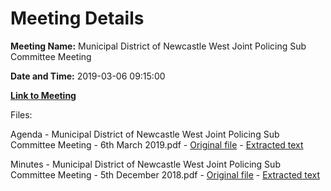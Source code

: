 # Meeting Details

**Meeting Name:** Municipal District of Newcastle West Joint Policing Sub Committee Meeting

**Date and Time:** 2019-03-06 09:15:00

**[Link to Meeting](https://www.limerick.ie/council/whats-on/municipal-district-newcastle-west-joint-policing-sub-committee-meeting-2)**

Files: 

Agenda - Municipal District of Newcastle West Joint Policing Sub Committee Meeting - 6th March 2019.pdf - [Original file](https://www.limerick.ie/sites/default/files/media/documents/2019-03/00%202019-03-06%20Agenda%20JPC%20Subcommittee%20Meeting%20March%202019.pdf) - [Extracted text](./Agenda%20-%C2%A0Municipal%20District%20of%20Newcastle%20West%20Joint%20Policing%20Sub%20Committee%20Meeting%20-%206th%20March%202019.md)

Minutes - Municipal District of Newcastle West Joint Policing Sub Committee Meeting - 5th December 2018.pdf - [Original file](https://www.limerick.ie/sites/default/files/media/documents/2019-03/01%202018-12-05%20Mins%20JPC%20Subcommittee.pdf) - [Extracted text](./Minutes%20-%C2%A0Municipal%20District%20of%20Newcastle%20West%20Joint%20Policing%20Sub%20Committee%20Meeting%20-%205th%20December%202018.md)

